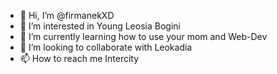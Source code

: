- 👋 Hi, I’m @firmanekXD
- 👀 I’m interested in Young Leosia Bogini
- 🌱 I’m currently learning how to use your mom and Web-Dev
- 💞️ I’m looking to collaborate with Leokadia
- 📫 How to reach me Intercity
<!---
firmanekXD/firmanekXD is a ✨ special ✨ repository because its `README.md` (this file) appears on your GitHub profile.
You can click the Preview link to take a look at your changes.
--->
